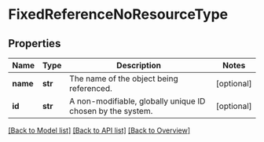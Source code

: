 # FixedReferenceNoResourceType

## Properties
Name | Type | Description | Notes
------------ | ------------- | ------------- | -------------
**name** | **str** | The name of the object being referenced. | [optional] 
**id** | **str** | A non-modifiable, globally unique ID chosen by the system. | [optional] 

[[Back to Model list]](index.md#documentation-for-models) [[Back to API list]](index.md#endpoint-properties) [[Back to Overview]](index.md)


